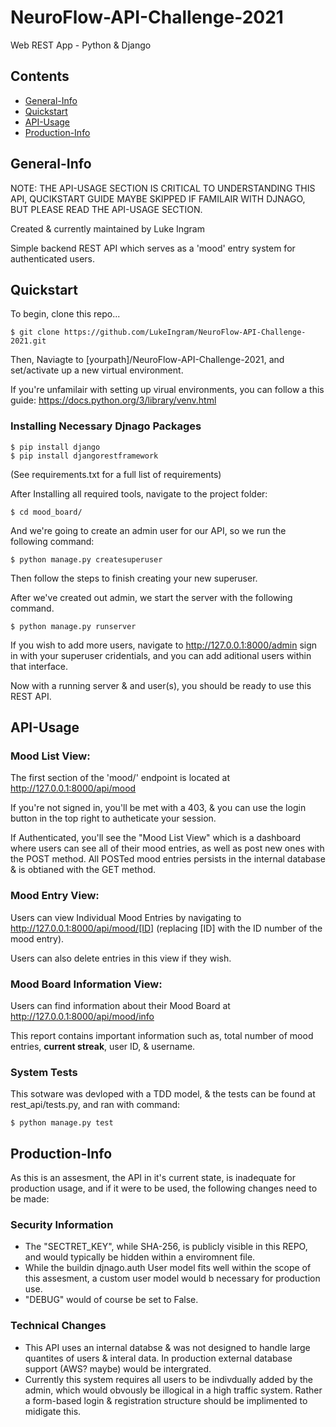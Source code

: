 # NeuroFlow-API-Challenge-2021
Web REST App - Python &amp; Django 

## Contents 
* [General-Info](#general-info)
* [Quickstart](#quickstart)
* [API-Usage](#api-usage)
* [Production-Info](#production-info)

## General-Info
NOTE: THE API-USAGE SECTION IS CRITICAL TO UNDERSTANDING THIS API, QUCIKSTART GUIDE MAYBE SKIPPED IF FAMILAIR WITH DJNAGO, BUT PLEASE READ THE API-USAGE SECTION.

Created & currently maintained by Luke Ingram

Simple backend REST API which serves as a 'mood' entry system for authenticated users.


## Quickstart
To begin, clone this repo...
```
$ git clone https://github.com/LukeIngram/NeuroFlow-API-Challenge-2021.git
```
Then, Naviagte to [yourpath]/NeuroFlow-API-Challenge-2021, and set/activate up a new virtual environment.

If you're unfamilair with setting up virual environments, you can follow a this guide: https://docs.python.org/3/library/venv.html



### Installing Necessary Djnago Packages
```
$ pip install django 
$ pip install djangorestframework
```
(See requirements.txt for a full list of requirements)

After Installing all required tools, navigate to the project folder: 
```
$ cd mood_board/
```
And we're going to create an admin user for our API, so 
we run the following command: 
```
$ python manage.py createsuperuser
```
Then follow the steps to finish creating your new superuser. 

After we've created out admin, we start the server with the following command. 
```
$ python manage.py runserver
```
If you wish to add more users, navigate to http://127.0.0.1:8000/admin sign in with your superuser cridentials, and you can add aditional users within that interface.

Now with a running server & and user(s), you should be ready to use this REST API.

## API-Usage 

### Mood List View: 
The first section of the 'mood/' endpoint is located at http://127.0.0.1:8000/api/mood 

If you're not signed in, you'll be met with a 403, & you can use the login button in the top right to autheticate your session. 

If Authenticated, you'll see the "Mood List View" which is a dashboard where users can see all of their mood entries, as well as post new ones with the POST method. All POSTed mood entries persists in the internal database & is obtianed with the GET method. 

### Mood Entry View: 
Users can view Individual Mood Entries by navigating to http://127.0.0.1:8000/api/mood/[ID] (replacing [ID] with the ID number of the mood entry).

Users can also delete entries in this view if they wish. 

### Mood Board Information View: 
Users can find information about their Mood Board at http://127.0.0.1:8000/api/mood/info 

This report contains important information such as, total number of mood entries, **current streak**, user ID, & username. 

### System Tests
This sotware was devloped with a TDD model, & the tests can be found at rest_api/tests.py, and ran with command: 
```
$ python manage.py test 
```

## Production-Info
As this is an assesment, the API in it's current state, is inadequate for production usage, and if it were to be used, the following changes need to be made:
### Security Information 
* The "SECTRET_KEY", while SHA-256, is publicly visible in this REPO, and would typically be hidden within a enviromnent file. 
* While the buildin djnago.auth User model fits well within the scope of this assesment, a custom user model would b necessary for production use.  
* "DEBUG" would of course be set to False. 

### Technical Changes
* This API uses an internal databse & was not designed to handle large quantites of users & interal data. In production external database support (AWS? maybe) would be intergrated. 
* Currently this system requires all users to be indivdually added by the admin, which would obvously be illogical in a high traffic system. Rather a form-based login & registration structure should be implimented to midigate this.
